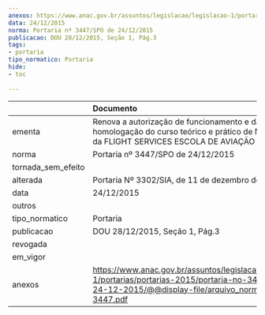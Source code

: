 ```yaml
---
anexos: https://www.anac.gov.br/assuntos/legislacao/legislacao-1/portarias/portarias-2015/portaria-no-3447-spo-de-24-12-2015/@@display-file/arquivo_norma/PA2015-3447.pdf
data: 24/12/2015
norma: Portaria nº 3447/SPO de 24/12/2015
publicacao: DOU 28/12/2015, Seção 1, Pág.3
tags:
- portaria
tipo_normatico: Portaria
hide: 
- toc 
 
---
```


|                    | Documento                                                                                                                                                         |
|:-------------------|:------------------------------------------------------------------------------------------------------------------------------------------------------------------|
| ementa             | Renova a autorização de funcionamento e da homologação do curso teórico e prático de MMA - CEL da FLIGHT SERVICES ESCOLA DE AVIAÇÃO CIVIL.                        |
| norma              | Portaria nº 3447/SPO de 24/12/2015                                                                                                                                |
| tornada_sem_efeito |                                                                                                                                                                   |
| alterada           | Portaria Nº 3302/SIA, de 11 de dezembro de 2015                                                                                                                   |
| data               | 24/12/2015                                                                                                                                                        |
| outros             |                                                                                                                                                                   |
| tipo_normatico     | Portaria                                                                                                                                                          |
| publicacao         | DOU 28/12/2015, Seção 1, Pág.3                                                                                                                                    |
| revogada           |                                                                                                                                                                   |
| em_vigor           |                                                                                                                                                                   |
| anexos             | https://www.anac.gov.br/assuntos/legislacao/legislacao-1/portarias/portarias-2015/portaria-no-3447-spo-de-24-12-2015/@@display-file/arquivo_norma/PA2015-3447.pdf |